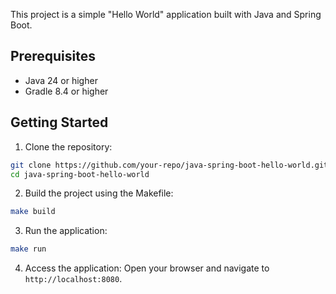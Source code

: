 This project is a simple "Hello World" application built with Java and Spring Boot.

## Prerequisites

- Java 24 or higher
- Gradle 8.4 or higher

## Getting Started

1. Clone the repository:
  ```bash
  git clone https://github.com/your-repo/java-spring-boot-hello-world.git
  cd java-spring-boot-hello-world
  ```

2. Build the project using the Makefile:
  ```bash
  make build
  ```

3. Run the application:
  ```bash
  make run
  ```

4. Access the application:
  Open your browser and navigate to `http://localhost:8080`.
